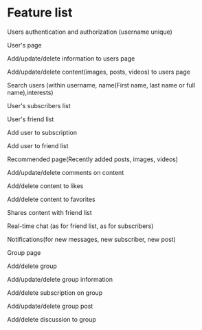 # Feature list

Users authentication and authorization (username unique)

User's page

Add/update/delete information to users page

Add/update/delete content(images, posts, videos) to users page

Search users (within username, name(First name, last name or full name),interests)

User's subscribers list

User's friend list

Add user to subscription

Add user to friend list


Recommended page(Recently added posts, images, videos)

Add/update/delete comments on content

Add/delete content to likes

Add/delete content to favorites

Shares content with friend list

Real-time chat (as for friend list, as for subscribers)

Notifications(for new messages, new subscriber, new post)


Group page

Add/delete group

Add/update/delete group information

Add/delete subscription on group

Add/update/delete group post

Add/delete discussion to group